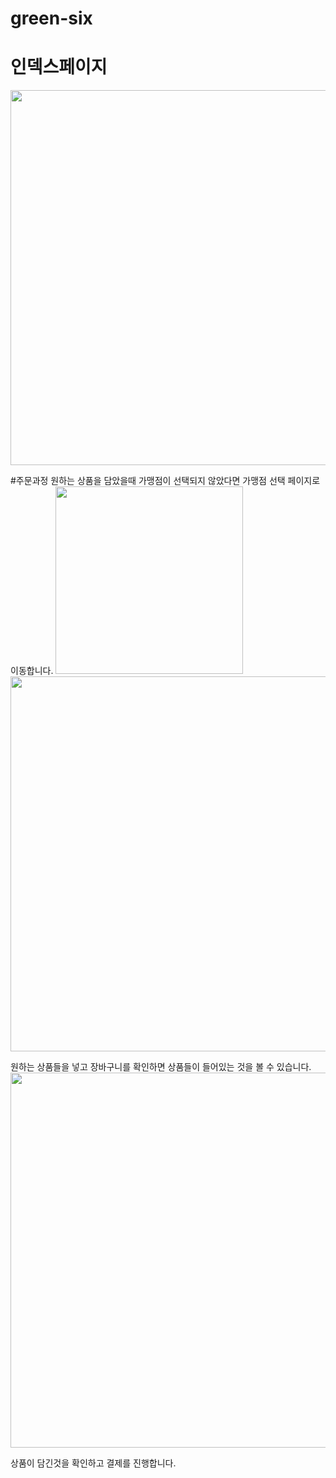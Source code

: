 # green-six


# 인덱스페이지
<img src = "https://private-user-images.githubusercontent.com/122292998/261247672-b4d76a71-c009-4e29-8a67-003339c89c28.PNG?jwt=eyJhbGciOiJIUzI1NiIsInR5cCI6IkpXVCJ9.eyJpc3MiOiJnaXRodWIuY29tIiwiYXVkIjoicmF3LmdpdGh1YnVzZXJjb250ZW50LmNvbSIsImtleSI6ImtleTEiLCJleHAiOjE2OTIyNjEyODUsIm5iZiI6MTY5MjI2MDk4NSwicGF0aCI6Ii8xMjIyOTI5OTgvMjYxMjQ3NjcyLWI0ZDc2YTcxLWMwMDktNGUyOS04YTY3LTAwMzMzOWM4OWMyOC5QTkc_WC1BbXotQWxnb3JpdGhtPUFXUzQtSE1BQy1TSEEyNTYmWC1BbXotQ3JlZGVudGlhbD1BS0lBSVdOSllBWDRDU1ZFSDUzQSUyRjIwMjMwODE3JTJGdXMtZWFzdC0xJTJGczMlMkZhd3M0X3JlcXVlc3QmWC1BbXotRGF0ZT0yMDIzMDgxN1QwODI5NDVaJlgtQW16LUV4cGlyZXM9MzAwJlgtQW16LVNpZ25hdHVyZT0zNDRkY2FjZTI1ODY5OTMwNDgwMmU5MGNmNjA1OGZjOWM1ZjM1YzQwZDVmNTg3ODljZGM3NjMyNGU5YWI3N2FmJlgtQW16LVNpZ25lZEhlYWRlcnM9aG9zdCZhY3Rvcl9pZD0wJmtleV9pZD0wJnJlcG9faWQ9MCJ9.L6bx_IKChRKzZGdxGgDdw9lwJ74rp64ykIdM3LH3OiU" width="600px">

#주문과정
원하는 상품을 담았을때 가맹점이 선택되지 않았다면 가맹점 선택 페이지로 이동합니다.
<img src = "https://private-user-images.githubusercontent.com/122292998/261247710-c30e64c7-b5dd-48a5-bb73-d1fc358479d0.PNG?jwt=eyJhbGciOiJIUzI1NiIsInR5cCI6IkpXVCJ9.eyJpc3MiOiJnaXRodWIuY29tIiwiYXVkIjoicmF3LmdpdGh1YnVzZXJjb250ZW50LmNvbSIsImtleSI6ImtleTEiLCJleHAiOjE2OTIyNjEyODUsIm5iZiI6MTY5MjI2MDk4NSwicGF0aCI6Ii8xMjIyOTI5OTgvMjYxMjQ3NzEwLWMzMGU2NGM3LWI1ZGQtNDhhNS1iYjczLWQxZmMzNTg0NzlkMC5QTkc_WC1BbXotQWxnb3JpdGhtPUFXUzQtSE1BQy1TSEEyNTYmWC1BbXotQ3JlZGVudGlhbD1BS0lBSVdOSllBWDRDU1ZFSDUzQSUyRjIwMjMwODE3JTJGdXMtZWFzdC0xJTJGczMlMkZhd3M0X3JlcXVlc3QmWC1BbXotRGF0ZT0yMDIzMDgxN1QwODI5NDVaJlgtQW16LUV4cGlyZXM9MzAwJlgtQW16LVNpZ25hdHVyZT0xMTdhMzBiYWQxNTM0NWI4M2NlMDYyYWY0Nzg1MjBmNTY3YmI2MWY4NmIzYWM1NWYzOTQ4OTJmNzZmNDMxOTA0JlgtQW16LVNpZ25lZEhlYWRlcnM9aG9zdCZhY3Rvcl9pZD0wJmtleV9pZD0wJnJlcG9faWQ9MCJ9.g1mznGtK0QnP_9lUaqpiVYYn51dR1AyM31KKV1Sn_p4" width="300px" height="300px">
<img src = "https://private-user-images.githubusercontent.com/122292998/261247687-ad3639bb-dc15-4b65-898b-ed3472c36131.png?jwt=eyJhbGciOiJIUzI1NiIsInR5cCI6IkpXVCJ9.eyJpc3MiOiJnaXRodWIuY29tIiwiYXVkIjoicmF3LmdpdGh1YnVzZXJjb250ZW50LmNvbSIsImtleSI6ImtleTEiLCJleHAiOjE2OTIyNjEyODUsIm5iZiI6MTY5MjI2MDk4NSwicGF0aCI6Ii8xMjIyOTI5OTgvMjYxMjQ3Njg3LWFkMzYzOWJiLWRjMTUtNGI2NS04OThiLWVkMzQ3MmMzNjEzMS5wbmc_WC1BbXotQWxnb3JpdGhtPUFXUzQtSE1BQy1TSEEyNTYmWC1BbXotQ3JlZGVudGlhbD1BS0lBSVdOSllBWDRDU1ZFSDUzQSUyRjIwMjMwODE3JTJGdXMtZWFzdC0xJTJGczMlMkZhd3M0X3JlcXVlc3QmWC1BbXotRGF0ZT0yMDIzMDgxN1QwODI5NDVaJlgtQW16LUV4cGlyZXM9MzAwJlgtQW16LVNpZ25hdHVyZT05MDA2ODU4NmMwNjdlNzBmNjc0ZjNiOWIwY2FhMDQ5ZThiNmJlMjdmNjE5ZDdiMzIzNmM3NjQwMWFjNTk3OTBjJlgtQW16LVNpZ25lZEhlYWRlcnM9aG9zdCZhY3Rvcl9pZD0wJmtleV9pZD0wJnJlcG9faWQ9MCJ9.Tcj7kVMeATdA2fzs6DE1hr620dViDZDj7A6grRC7dI8" width="600px">

원하는 상품들을 넣고 장바구니를 확인하면 상품들이 들어있는 것을 볼 수 있습니다.
<img src = "https://private-user-images.githubusercontent.com/122292998/261247716-3a5a7ac6-d307-4230-90e5-b969b5fa1f9f.png?jwt=eyJhbGciOiJIUzI1NiIsInR5cCI6IkpXVCJ9.eyJpc3MiOiJnaXRodWIuY29tIiwiYXVkIjoicmF3LmdpdGh1YnVzZXJjb250ZW50LmNvbSIsImtleSI6ImtleTEiLCJleHAiOjE2OTIyNjEyODUsIm5iZiI6MTY5MjI2MDk4NSwicGF0aCI6Ii8xMjIyOTI5OTgvMjYxMjQ3NzE2LTNhNWE3YWM2LWQzMDctNDIzMC05MGU1LWI5NjliNWZhMWY5Zi5wbmc_WC1BbXotQWxnb3JpdGhtPUFXUzQtSE1BQy1TSEEyNTYmWC1BbXotQ3JlZGVudGlhbD1BS0lBSVdOSllBWDRDU1ZFSDUzQSUyRjIwMjMwODE3JTJGdXMtZWFzdC0xJTJGczMlMkZhd3M0X3JlcXVlc3QmWC1BbXotRGF0ZT0yMDIzMDgxN1QwODI5NDVaJlgtQW16LUV4cGlyZXM9MzAwJlgtQW16LVNpZ25hdHVyZT1mZGY4OTYyNzhjMThhOGZjYjlkMjcyN2NlZGQ3YzZlMjc0N2Q3OWNmMGE0OThkNDNiYzg3YmRmODQ5ZjQ4NzE5JlgtQW16LVNpZ25lZEhlYWRlcnM9aG9zdCZhY3Rvcl9pZD0wJmtleV9pZD0wJnJlcG9faWQ9MCJ9._K4f6Sov7ms4dspOiHhTwh54Z2o6FxL9OKt0a5Zt1WA" width="600px">

상품이 담긴것을 확인하고 결제를 진행합니다.
